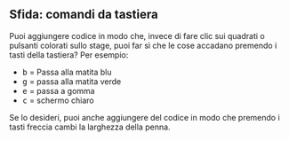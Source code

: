 ## Sfida: comandi da tastiera

Puoi aggiungere codice in modo che, invece di fare clic sui quadrati o pulsanti colorati sullo stage, puoi far sì che le cose accadano premendo i tasti della tastiera? Per esempio:

+ <kbd>b</kbd> = Passa alla matita blu
+ <kbd>g</kbd> = passa alla matita verde
+ <kbd>e</kbd> = passa a gomma
+ <kbd>c</kbd> = schermo chiaro

Se lo desideri, puoi anche aggiungere del codice in modo che premendo i tasti freccia cambi la larghezza della penna.
